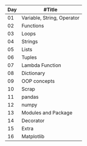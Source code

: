 
| Day | #Title           |
|-----|------------------|
| 01  | Variable, String, Operator|
| 02  |Functions|
| 03  |Loops|
| 04  | Strings |
| 05  | Lists  |
| 06  | Tuples |
| 07  | Lambda Function |
| 08  | Dictionary |
| 09  | OOP concepts |
| 10  | Scrap        |
| 11  | pandas |
| 12  | numpy |
| 13  | Modules and Package |
| 14  | Decorator |
| 15  | Extra |
| 16  | Matplotlib |
